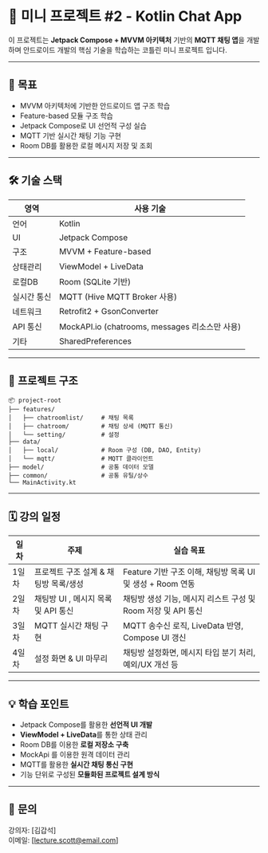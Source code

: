 # 📱 미니 프로젝트 #2 - Kotlin Chat App

이 프로젝트는 **Jetpack Compose + MVVM 아키텍처** 기반의 **MQTT 채팅 앱**을 개발하며 안드로이드 개발의 핵심 기술을 학습하는 코틀린 미니 프로젝트 입니다.

---

## 📌 목표

- MVVM 아키텍처에 기반한 안드로이드 앱 구조 학습
- Feature-based 모듈 구조 학습
- Jetpack Compose로 UI 선언적 구성 실습
- MQTT 기반 실시간 채팅 기능 구현
- Room DB를 활용한 로컬 메시지 저장 및 조회

---

## 🛠 기술 스택

| 영역       | 사용 기술                          |
|------------|------------------------------------|
| 언어       | Kotlin                             |
| UI         | Jetpack Compose                    |
| 구조       | MVVM + Feature-based               |
| 상태관리   | ViewModel + LiveData               |
| 로컬DB     | Room (SQLite 기반)            |
| 실시간 통신       | MQTT (Hive MQTT Broker 사용)                |
| 네트워크       | Retrofit2 + GsonConverter            |
| API 통신   | MockAPI.io (chatrooms, messages 리소스만 사용)              |
| 기타       | SharedPreferences |

---

## 📁 프로젝트 구조

```
📦 project-root
├── features/
│   ├── chatroomlist/     # 채팅 목록
│   ├── chatroom/         # 채팅 상세 (MQTT 통신)
│   └── setting/          # 설정
├── data/
│   ├── local/            # Room 구성 (DB, DAO, Entity)
│   └── mqtt/             # MQTT 클라이언트
├── model/                # 공통 데이터 모델
├── common/               # 공통 유틸/상수
└── MainActivity.kt
```

---

## 🗓 강의 일정

| 일차 | 주제                       | 실습 목표                                |
|------|--------------------------|------------------------------------------|
| 1일차 | 프로젝트 구조 설계 & 채팅방 목록/생성 | Feature 기반 구조 이해, 채팅방 목록 UI 및 생성 + Room 연동     |
| 2일차 | 채팅방 UI , 메시지 목록 및 API 통신     | 채팅방 생성 기능, 메시지 리스트 구성 및 Room 저장 및 API 통신       |
| 3일차 | MQTT 실시간 채팅 구현          | MQTT 송수신 로직, LiveData 반영, Compose UI 갱신   |
| 4일차 | 설정 화면 & UI 마무리       | 채팅방 설정화면, 메시지 타입 분기 처리, 예외/UX 개선 등    |

---

## 💡 학습 포인트

- Jetpack Compose를 활용한 **선언적 UI 개발**
- **ViewModel + LiveData**를 통한 상태 관리
- Room DB를 이용한 **로컬 저장소 구축**
- MockApi 를 이용한 원격 데이터 관리
- MQTT를 활용한 **실시간 채팅 통신 구현**
- 기능 단위로 구성된 **모듈화된 프로젝트 설계 방식**

---

## 📮 문의
강의자: [김갑석]  
이메일: [lecture.scott@email.com]

